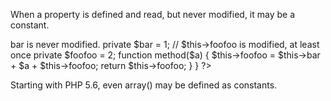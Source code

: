When a property is defined and read, but never modified, it may be a constant. 

<?php

class foo {
    // $this->bar is never modified. 
    private $bar = 1;
    
    // $this->foofoo is modified, at least once
    private $foofoo = 2;
    
    function method($a) {
        $this->foofoo = $this->bar + $a + $this->foofoo;
        
        return $this->foofoo;
    }
    
}

?>

Starting with PHP 5.6, even array() may be defined as constants. 